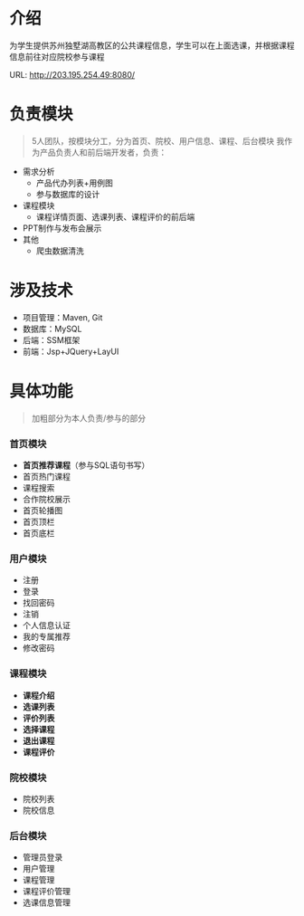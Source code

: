 # 介绍

为学生提供苏州独墅湖高教区的公共课程信息，学生可以在上面选课，并根据课程信息前往对应院校参与课程

URL: <http://203.195.254.49:8080/> 

# 负责模块

> 5人团队，按模块分工，分为首页、院校、用户信息、课程、后台模块
> 我作为产品负责人和前后端开发者，负责：

- 需求分析
  - 产品代办列表+用例图
  - 参与数据库的设计
- 课程模块
  - 课程详情页面、选课列表、课程评价的前后端
- PPT制作与发布会展示
- 其他
  - 爬虫数据清洗

# 涉及技术

- 项目管理：Maven, Git
- 数据库：MySQL
- 后端：SSM框架
- 前端：Jsp+JQuery+LayUI

# 具体功能

> 加粗部分为本人负责/参与的部分

### 首页模块

- **首页推荐课程**（参与SQL语句书写）
- 首页热门课程
- 课程搜索
- 合作院校展示
- 首页轮播图
- 首页顶栏
- 首页底栏

### 用户模块

- 注册
- 登录
- 找回密码
- 注销
- 个人信息认证
- 我的专属推荐
- 修改密码

### **课程模块**

- **课程介绍**
- **选课列表**
- **评价列表**
- **选择课程**
- **退出课程**
- **课程评价**

### 院校模块

- 院校列表
- 院校信息

### 后台模块

- 管理员登录
- 用户管理
- 课程管理
- 课程评价管理
- 选课信息管理

